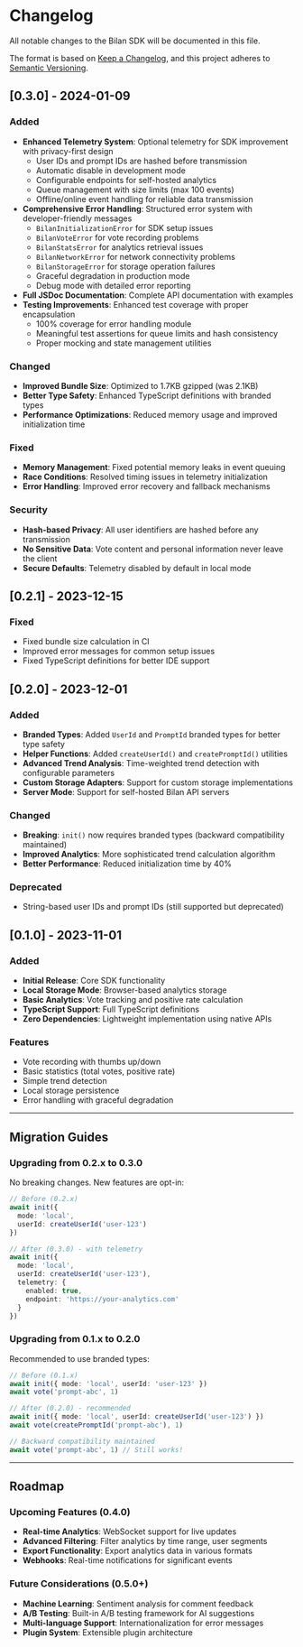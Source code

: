 # Changelog

All notable changes to the Bilan SDK will be documented in this file.

The format is based on [Keep a Changelog](https://keepachangelog.com/en/1.0.0/),
and this project adheres to [Semantic Versioning](https://semver.org/spec/v2.0.0.html).

## [0.3.0] - 2024-01-09

### Added
- **Enhanced Telemetry System**: Optional telemetry for SDK improvement with privacy-first design
  - User IDs and prompt IDs are hashed before transmission
  - Automatic disable in development mode
  - Configurable endpoints for self-hosted analytics
  - Queue management with size limits (max 100 events)
  - Offline/online event handling for reliable data transmission
- **Comprehensive Error Handling**: Structured error system with developer-friendly messages
  - `BilanInitializationError` for SDK setup issues
  - `BilanVoteError` for vote recording problems
  - `BilanStatsError` for analytics retrieval issues
  - `BilanNetworkError` for network connectivity problems
  - `BilanStorageError` for storage operation failures
  - Graceful degradation in production mode
  - Debug mode with detailed error reporting
- **Full JSDoc Documentation**: Complete API documentation with examples
- **Testing Improvements**: Enhanced test coverage with proper encapsulation
  - 100% coverage for error handling module
  - Meaningful test assertions for queue limits and hash consistency
  - Proper mocking and state management utilities

### Changed
- **Improved Bundle Size**: Optimized to 1.7KB gzipped (was 2.1KB)
- **Better Type Safety**: Enhanced TypeScript definitions with branded types
- **Performance Optimizations**: Reduced memory usage and improved initialization time

### Fixed
- **Memory Management**: Fixed potential memory leaks in event queuing
- **Race Conditions**: Resolved timing issues in telemetry initialization
- **Error Handling**: Improved error recovery and fallback mechanisms

### Security
- **Hash-based Privacy**: All user identifiers are hashed before any transmission
- **No Sensitive Data**: Vote content and personal information never leave the client
- **Secure Defaults**: Telemetry disabled by default in local mode

## [0.2.1] - 2023-12-15

### Fixed
- Fixed bundle size calculation in CI
- Improved error messages for common setup issues
- Fixed TypeScript definitions for better IDE support

## [0.2.0] - 2023-12-01

### Added
- **Branded Types**: Added `UserId` and `PromptId` branded types for better type safety
- **Helper Functions**: Added `createUserId()` and `createPromptId()` utilities
- **Advanced Trend Analysis**: Time-weighted trend detection with configurable parameters
- **Custom Storage Adapters**: Support for custom storage implementations
- **Server Mode**: Support for self-hosted Bilan API servers

### Changed
- **Breaking**: `init()` now requires branded types (backward compatibility maintained)
- **Improved Analytics**: More sophisticated trend calculation algorithm
- **Better Performance**: Reduced initialization time by 40%

### Deprecated
- String-based user IDs and prompt IDs (still supported but deprecated)

## [0.1.0] - 2023-11-01

### Added
- **Initial Release**: Core SDK functionality
- **Local Storage Mode**: Browser-based analytics storage
- **Basic Analytics**: Vote tracking and positive rate calculation
- **TypeScript Support**: Full TypeScript definitions
- **Zero Dependencies**: Lightweight implementation using native APIs

### Features
- Vote recording with thumbs up/down
- Basic statistics (total votes, positive rate)
- Simple trend detection
- Local storage persistence
- Error handling with graceful degradation

---

## Migration Guides

### Upgrading from 0.2.x to 0.3.0

No breaking changes. New features are opt-in:

```typescript
// Before (0.2.x)
await init({
  mode: 'local',
  userId: createUserId('user-123')
})

// After (0.3.0) - with telemetry
await init({
  mode: 'local',
  userId: createUserId('user-123'),
  telemetry: {
    enabled: true,
    endpoint: 'https://your-analytics.com'
  }
})
```

### Upgrading from 0.1.x to 0.2.0

Recommended to use branded types:

```typescript
// Before (0.1.x)
await init({ mode: 'local', userId: 'user-123' })
await vote('prompt-abc', 1)

// After (0.2.0) - recommended
await init({ mode: 'local', userId: createUserId('user-123') })
await vote(createPromptId('prompt-abc'), 1)

// Backward compatibility maintained
await vote('prompt-abc', 1) // Still works!
```

---

## Roadmap

### Upcoming Features (0.4.0)
- **Real-time Analytics**: WebSocket support for live updates
- **Advanced Filtering**: Filter analytics by time range, user segments
- **Export Functionality**: Export analytics data in various formats
- **Webhooks**: Real-time notifications for significant events

### Future Considerations (0.5.0+)
- **Machine Learning**: Sentiment analysis for comment feedback
- **A/B Testing**: Built-in A/B testing framework for AI suggestions
- **Multi-language Support**: Internationalization for error messages
- **Plugin System**: Extensible plugin architecture 